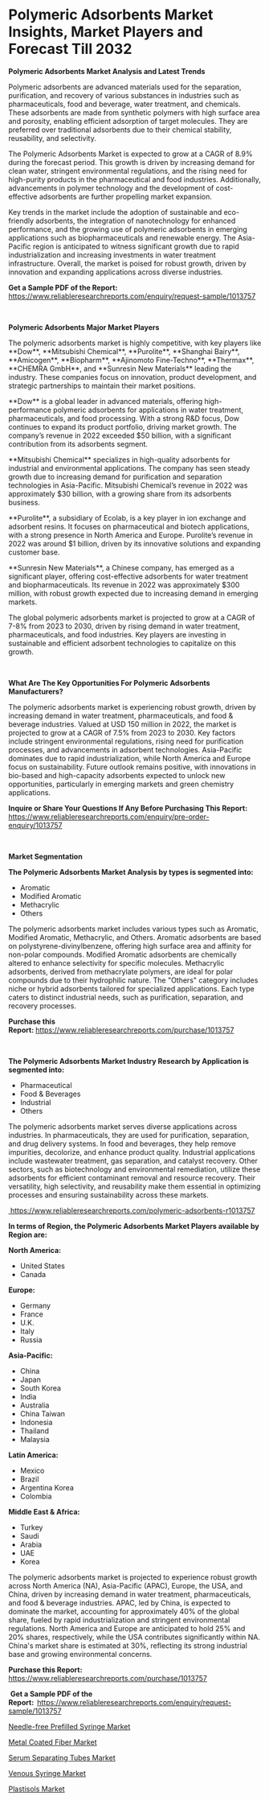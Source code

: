 <p><h1>Polymeric Adsorbents Market Insights, Market Players and Forecast Till 2032</h1></p><p><strong>Polymeric Adsorbents Market Analysis and Latest Trends</strong></p>
<p><p>Polymeric adsorbents are advanced materials used for the separation, purification, and recovery of various substances in industries such as pharmaceuticals, food and beverage, water treatment, and chemicals. These adsorbents are made from synthetic polymers with high surface area and porosity, enabling efficient adsorption of target molecules. They are preferred over traditional adsorbents due to their chemical stability, reusability, and selectivity.</p><p>The Polymeric Adsorbents Market is expected to grow at a CAGR of 8.9% during the forecast period. This growth is driven by increasing demand for clean water, stringent environmental regulations, and the rising need for high-purity products in the pharmaceutical and food industries. Additionally, advancements in polymer technology and the development of cost-effective adsorbents are further propelling market expansion.</p><p>Key trends in the market include the adoption of sustainable and eco-friendly adsorbents, the integration of nanotechnology for enhanced performance, and the growing use of polymeric adsorbents in emerging applications such as biopharmaceuticals and renewable energy. The Asia-Pacific region is anticipated to witness significant growth due to rapid industrialization and increasing investments in water treatment infrastructure. Overall, the market is poised for robust growth, driven by innovation and expanding applications across diverse industries.</p></p>
<p><strong>Get a Sample PDF of the Report:&nbsp;</strong> <a href="https://www.reliableresearchreports.com/enquiry/request-sample/1013757?utm_campaign=16&utm_medium=2&utm_source=Github&utm_content=ia&utm_term=25012025&utm_id=polymeric-adsorbents">https://www.reliableresearchreports.com/enquiry/request-sample/1013757</a></p>
<p>&nbsp;</p>
<p><strong>Polymeric Adsorbents Major Market Players</strong></p>
<p><p>The polymeric adsorbents market is highly competitive, with key players like **Dow**, **Mitsubishi Chemical**, **Purolite**, **Shanghai Bairy**, **Amicogen**, **Biopharm**, **Ajinomoto Fine-Techno**, **Thermax**, **CHEMRA GmbH**, and **Sunresin New Materials** leading the industry. These companies focus on innovation, product development, and strategic partnerships to maintain their market positions.</p><p>**Dow** is a global leader in advanced materials, offering high-performance polymeric adsorbents for applications in water treatment, pharmaceuticals, and food processing. With a strong R&D focus, Dow continues to expand its product portfolio, driving market growth. The company’s revenue in 2022 exceeded $50 billion, with a significant contribution from its adsorbents segment.</p><p>**Mitsubishi Chemical** specializes in high-quality adsorbents for industrial and environmental applications. The company has seen steady growth due to increasing demand for purification and separation technologies in Asia-Pacific. Mitsubishi Chemical’s revenue in 2022 was approximately $30 billion, with a growing share from its adsorbents business.</p><p>**Purolite**, a subsidiary of Ecolab, is a key player in ion exchange and adsorbent resins. It focuses on pharmaceutical and biotech applications, with a strong presence in North America and Europe. Purolite’s revenue in 2022 was around $1 billion, driven by its innovative solutions and expanding customer base.</p><p>**Sunresin New Materials**, a Chinese company, has emerged as a significant player, offering cost-effective adsorbents for water treatment and biopharmaceuticals. Its revenue in 2022 was approximately $300 million, with robust growth expected due to increasing demand in emerging markets.</p><p>The global polymeric adsorbents market is projected to grow at a CAGR of 7-8% from 2023 to 2030, driven by rising demand in water treatment, pharmaceuticals, and food industries. Key players are investing in sustainable and efficient adsorbent technologies to capitalize on this growth.</p></p>
<p>&nbsp;</p>
<p><strong>What Are The Key Opportunities For Polymeric Adsorbents Manufacturers?</strong></p>
<p><p>The polymeric adsorbents market is experiencing robust growth, driven by increasing demand in water treatment, pharmaceuticals, and food & beverage industries. Valued at USD 150 million in 2022, the market is projected to grow at a CAGR of 7.5% from 2023 to 2030. Key factors include stringent environmental regulations, rising need for purification processes, and advancements in adsorbent technologies. Asia-Pacific dominates due to rapid industrialization, while North America and Europe focus on sustainability. Future outlook remains positive, with innovations in bio-based and high-capacity adsorbents expected to unlock new opportunities, particularly in emerging markets and green chemistry applications.</p></p>
<p><strong>Inquire or Share Your Questions If Any Before Purchasing This Report:</strong> <a href="https://www.reliableresearchreports.com/enquiry/pre-order-enquiry/1013757?utm_campaign=16&utm_medium=2&utm_source=Github&utm_content=ia&utm_term=25012025&utm_id=polymeric-adsorbents">https://www.reliableresearchreports.com/enquiry/pre-order-enquiry/1013757</a></p>
<p>&nbsp;</p>
<p><strong>Market Segmentation</strong></p>
<p><strong>The Polymeric Adsorbents Market Analysis by types is segmented into:</strong></p>
<p><ul><li>Aromatic</li><li>Modified Aromatic</li><li>Methacrylic</li><li>Others</li></ul></p>
<p><p>The polymeric adsorbents market includes various types such as Aromatic, Modified Aromatic, Methacrylic, and Others. Aromatic adsorbents are based on polystyrene-divinylbenzene, offering high surface area and affinity for non-polar compounds. Modified Aromatic adsorbents are chemically altered to enhance selectivity for specific molecules. Methacrylic adsorbents, derived from methacrylate polymers, are ideal for polar compounds due to their hydrophilic nature. The "Others" category includes niche or hybrid adsorbents tailored for specialized applications. Each type caters to distinct industrial needs, such as purification, separation, and recovery processes.</p></p>
<p><strong>Purchase this Report:&nbsp;</strong><a href="https://www.reliableresearchreports.com/purchase/1013757?utm_campaign=16&utm_medium=2&utm_source=Github&utm_content=ia&utm_term=25012025&utm_id=polymeric-adsorbents">https://www.reliableresearchreports.com/purchase/1013757</a></p>
<p>&nbsp;</p>
<p><strong>The Polymeric Adsorbents Market Industry Research by Application is segmented into:</strong></p>
<p><ul><li>Pharmaceutical</li><li>Food & Beverages</li><li>Industrial</li><li>Others</li></ul></p>
<p><p>The polymeric adsorbents market serves diverse applications across industries. In pharmaceuticals, they are used for purification, separation, and drug delivery systems. In food and beverages, they help remove impurities, decolorize, and enhance product quality. Industrial applications include wastewater treatment, gas separation, and catalyst recovery. Other sectors, such as biotechnology and environmental remediation, utilize these adsorbents for efficient contaminant removal and resource recovery. Their versatility, high selectivity, and reusability make them essential in optimizing processes and ensuring sustainability across these markets.</p></p>
<p><a href="https://www.reliableresearchreports.com/polymeric-adsorbents-r1013757?utm_campaign=16&utm_medium=2&utm_source=Github&utm_content=ia&utm_term=25012025&utm_id=polymeric-adsorbents">&nbsp;https://www.reliableresearchreports.com/polymeric-adsorbents-r1013757</a></p>
<p><strong>In terms of Region, the Polymeric Adsorbents Market Players available by Region are:</strong></p>
<p>
    <p> <strong> North America: </strong>
        <ul>
            <li>United States</li>
            <li>Canada</li>
        </ul>
        </p> 
    <p> <strong> Europe: </strong>
        <ul>
            <li>Germany</li>
            <li>France</li>
            <li>U.K.</li>
            <li>Italy</li>
            <li>Russia</li>
        </ul>
        </p> 
    <p> <strong> Asia-Pacific: </strong>
        <ul>
            <li>China</li>
            <li>Japan</li>
            <li>South Korea</li>
            <li>India</li>
            <li>Australia</li>
            <li>China Taiwan</li>
            <li>Indonesia</li>
            <li>Thailand</li>
            <li>Malaysia</li>
        </ul>
        </p> 
    <p> <strong> Latin America: </strong>
        <ul>
            <li>Mexico</li>
            <li>Brazil</li>
            <li>Argentina Korea</li>
            <li>Colombia</li>
        </ul>
        </p> 
    <p> <strong> Middle East & Africa: </strong>
        <ul>
            <li>Turkey</li>
            <li>Saudi</li>
            <li>Arabia</li>
            <li>UAE</li>
            <li>Korea</li>
        </ul>
    </p>
    </p>
<p><p>The polymeric adsorbents market is projected to experience robust growth across North America (NA), Asia-Pacific (APAC), Europe, the USA, and China, driven by increasing demand in water treatment, pharmaceuticals, and food & beverage industries. APAC, led by China, is expected to dominate the market, accounting for approximately 40% of the global share, fueled by rapid industrialization and stringent environmental regulations. North America and Europe are anticipated to hold 25% and 20% shares, respectively, while the USA contributes significantly within NA. China's market share is estimated at 30%, reflecting its strong industrial base and growing environmental concerns.</p></p>
<p><strong>Purchase this Report: </strong><a href="https://www.reliableresearchreports.com/purchase/1013757?utm_campaign=16&utm_medium=2&utm_source=Github&utm_content=ia&utm_term=25012025&utm_id=polymeric-adsorbents">https://www.reliableresearchreports.com/purchase/1013757</a></p>
<p>&nbsp;<strong>Get a Sample PDF of the Report:&nbsp;&nbsp;</strong><a href="https://www.reliableresearchreports.com/enquiry/request-sample/1013757?utm_campaign=16&utm_medium=2&utm_source=Github&utm_content=ia&utm_term=25012025&utm_id=polymeric-adsorbents">https://www.reliableresearchreports.com/enquiry/request-sample/1013757</a></p>
<p><strong></strong></p>
<p><p><a href="https://www.linkedin.com/pulse/market-examination-report-needle-free-prefilled-syringe-bzste?utm_campaign=16&utm_medium=2&utm_source=Github&utm_content=ia&utm_term=25012025&utm_id=polymeric-adsorbents">Needle-free Prefilled Syringe Market</a></p><p><a href="https://github.com/JosephineMcguire65/Market-Research-Report-List-1/blob/main/metal-coated-fiber-market.md?utm_campaign=16&utm_medium=2&utm_source=Github&utm_content=ia&utm_term=25012025&utm_id=polymeric-adsorbents">Metal Coated Fiber Market</a></p><p><a href="https://www.linkedin.com/pulse/serum-separating-tubes-market-analysis-post-pandemic-reset-emerging-azuzc?utm_campaign=16&utm_medium=2&utm_source=Github&utm_content=ia&utm_term=25012025&utm_id=polymeric-adsorbents">Serum Separating Tubes Market</a></p><p><a href="https://www.linkedin.com/pulse/insightful-venous-syringe-market-analysis-recent-performance-l7bte?utm_campaign=16&utm_medium=2&utm_source=Github&utm_content=ia&utm_term=25012025&utm_id=polymeric-adsorbents">Venous Syringe Market</a></p><p><a href="https://github.com/YashRP12/Market-Research-Report-List-7/blob/main/plastisols-market.md?utm_campaign=16&utm_medium=2&utm_source=Github&utm_content=ia&utm_term=25012025&utm_id=polymeric-adsorbents">Plastisols Market</a></p></p>